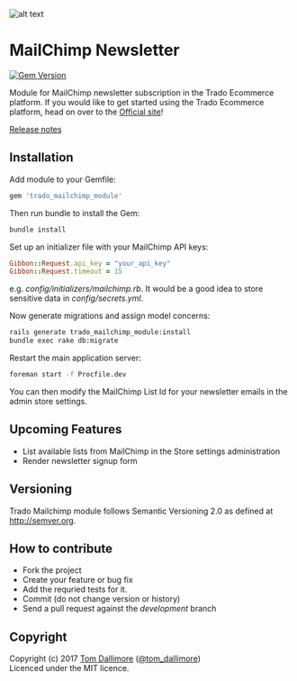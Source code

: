 ![alt text](http://cdn2.tomdallimore.com/assets/mailchimp-link-img.png "Trado")

# MailChimp Newsletter

[![Gem Version](https://badge.fury.io/rb/trado_mailchimp_module.svg)](https://badge.fury.io/rb/trado_mailchimp_module)

Module for MailChimp newsletter subscription in the Trado Ecommerce platform. If you would like to get started using the Trado Ecommerce platform, head on over to the [Official site](http://www.trado.io/?utm_source=github&utm_medium=website&utm_campaign=trado)!

[Release notes](http://release.tomdallimore.com/projects/trado-mailchimp)

## Installation

Add module to your Gemfile:

```ruby
gem 'trado_mailchimp_module'
```

Then run bundle to install the Gem:

```sh
bundle install
```

Set up an initializer file with your MailChimp API keys:

```ruby
Gibbon::Request.api_key = "your_api_key"
Gibbon::Request.timeout = 15
```
e.g. *config/initializers/mailchimp.rb*. It would be a good idea to store sensitive data in *config/secrets.yml*.

Now generate migrations and assign model concerns:

```sh
rails generate trado_mailchimp_module:install
bundle exec rake db:migrate
```

Restart the main application server:

```sh
foreman start -f Procfile.dev
```

You can then modify the MailChimp List Id for your newsletter emails in the admin store settings.

## Upcoming Features

* List available lists from MailChimp in the Store settings administration
* Render newsletter signup form 

## Versioning

Trado Mailchimp module follows Semantic Versioning 2.0 as defined at
<http://semver.org>.

## How to contribute

* Fork the project
* Create your feature or bug fix
* Add the requried tests for it.
* Commit (do not change version or history)
* Send a pull request against the *development* branch

## Copyright
Copyright (c) 2017 [Tom Dallimore](http://www.tomdallimore.com/?utm_source=trado-mailchimp-module-github&utm_medium=website&utm_campaign=tomdallimore) ([@tom_dallimore](http://twitter.com/tom_dallimore))  
Licenced under the MIT licence.
